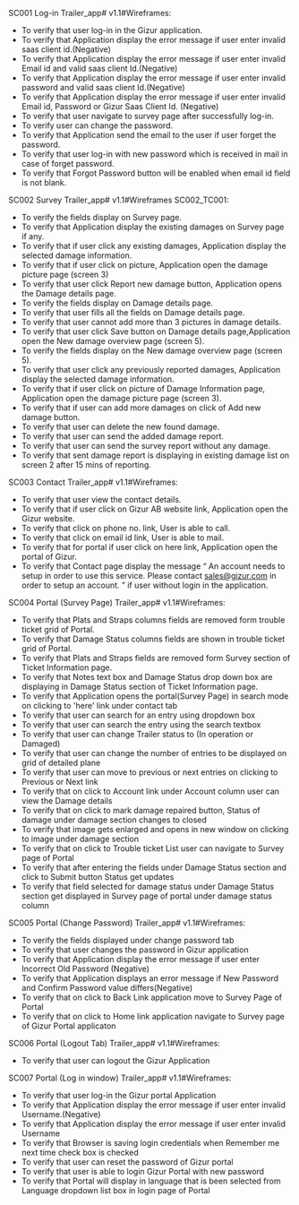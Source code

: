 SC001	Log-in		Trailer_app# v1.1#Wireframes:
* To verify that user log-in in the Gizur application.
* To verify that  Application display the error message if user enter invalid saas client id.(Negative) 
* To verify that  Application display the error message if user enter invalid Email id and valid saas client Id.(Negative) 
* To verify that  Application display the error message if user enter invalid password and valid saas client Id.(Negative) 
* To verify that  Application display the error message if user enter invalid Email id, Password or Gizur Saas Client Id. (Negative) 
* To verify that user navigate to survey page after successfully log-in. 
* To verify user can change the password.
* To verify that Application send the email to the user if user forget the password. 
* To verify that user log-in with new password which is received in mail in case of forget password.
* To verify that Forgot Password button will be enabled when email id field is not blank.

SC002	Survey		Trailer_app# v1.1#Wireframes	SC002_TC001:
* To verify the fields display on Survey page.
* To verify that Application display the existing damages on Survey page if any.
* To verify that if user click any existing damages, Application display the selected damage information.
* To verify that if user click on picture, Application open the damage picture page (screen 3) 
* To verify that user click Report new damage button, Application opens the Damage details page.
* To verify the fields display on Damage details page.
* To verify that user fills all the fields on Damage details page.
* To verify that user cannot add more than 3 pictures in damage details. 
* To verify that user click Save button on Damage details page,Application open the New damage overview page (screen 5).
* To verify the fields display on the New damage overview page (screen 5).
* To verify that user click any previously reported damages, Application display the selected damage information.
* To verify that if user click on picture of Damage Information page, Application open the damage picture page (screen 3). 
* To verify that if user can add more damages on click of Add new damage button.
* To verify that user can delete the new found damage.
* To verify that user can send the added damage report.
* To verify that user can send the survey report without any damage.
* To verify that sent damage report is displaying in existing damage list on screen 2 after 15 mins of reporting.

SC003	Contact		Trailer_app# v1.1#Wireframes:
* To verify that user view the contact details.
* To verify that if user click on Gizur AB website link, Application open the Gizur website.
* To verify that click on phone no. link, User is able to call.
* To verify that click on email id link, User is able to mail.
* To verify that for portal if user click on here link, Application open the portal of Gizur.
* To verify that Contact page display the message “ An account needs to setup in order to use this service. Please contact sales@gizur.com in order to setup an account. ” if user without login in the application.

SC004	Portal (Survey Page)		Trailer_app# v1.1#Wireframes:
* To verify that Plats and Straps columns fields are removed form trouble ticket grid of Portal.
* To verify that Damage Status columns fields are shown in trouble ticket grid of Portal.
* To verify that Plats and Straps fields are removed form Survey section of Ticket Information page.
* To verify that Notes text box and Damage Status drop down box are displaying in Damage Status section of Ticket Information page.
* To verify  that Application opens the portal(Survey Page) in search mode on clicking to 'here' link under contact tab
* To verify that user can search for an entry using dropdown box
* To verify that user can search the entry using the search textbox
* To verify that user can change Trailer status to (In operation or Damaged)
* To verify that user can change the number of entries to be displayed on grid of detailed plane
* To verify that user can move to previous or next entries on clicking to Previous or Next link
* To verify that on click to Account link under Account column user can view the Damage details
* To verify that on click to mark damage repaired button, Status of damage under damage section changes to closed
* To verify that image gets enlarged and opens in new window on clicking to image under damage section 
* To verify that on click to Trouble ticket List user can navigate to Survey page of Portal
* To verify that after entering the fields under Damage Status section and click to Submit button Status get updates
* To verify that field selected for damage status under Damage Status section get displayed in Survey page of portal under damage status column 

SC005	Portal (Change Password)		Trailer_app# v1.1#Wireframes:
* To verify the fields displayed under change password tab
* To verify that user changes the password in Gizur application
* To verify that  Application display the error message if user enter Incorrect Old Password (Negative) 
* To verify that Application displays an error message if New Password and Confirm Password value differs(Negative)
* To verify that on click to Back Link application move to Survey Page of Portal
* To verify that on click to Home link  application navigate to Survey page of Gizur Portal applicaton

SC006	Portal (Logout Tab)		Trailer_app# v1.1#Wireframes:
* To verify that user can logout the Gizur Application

SC007	Portal (Log in window)		Trailer_app# v1.1#Wireframes:
* To verify that user log-in the Gizur portal Application
* To verify that Application display the error message if user enter invalid Username.(Negative)
* To verify that Application display the error message if user enter invalid Username
* To verify that Browser is saving login credentials when Remember me next time check box is checked
* To verify that user can reset the password of Gizur portal
* To verify that user is able to login Gizur Portal with new password
* To verify that Portal will display in language that is been selected from Language dropdown list box in login page of Portal

